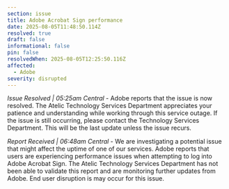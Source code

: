 ```yaml
---
section: issue
title: Adobe Acrobat Sign performance
date: 2025-08-05T11:48:50.114Z
resolved: true
draft: false
informational: false
pin: false
resolvedWhen: 2025-08-05T12:25:50.116Z
affected:
  - Adobe
severity: disrupted
---
```

*Issue Resolved | 05:25am Central* - Adobe reports that the issue is now resolved. The Atelic Technology Services Department appreciates your patience and understanding while working through this service outage. If the issue is still occurring, please contact the Technology Services Department. This will be the last update unless the issue recurs.

*Report Received | 06:48am Central* - We are investigating a potential issue that might affect the uptime of one of our services. Adobe reports that users are experiencing performance issues when attempting to log into Adobe Acrobat Sign. The Atelic Technology Services Department has not been able to validate this report and are monitoring further updates from Adobe. End user disruption is may occur for this issue.